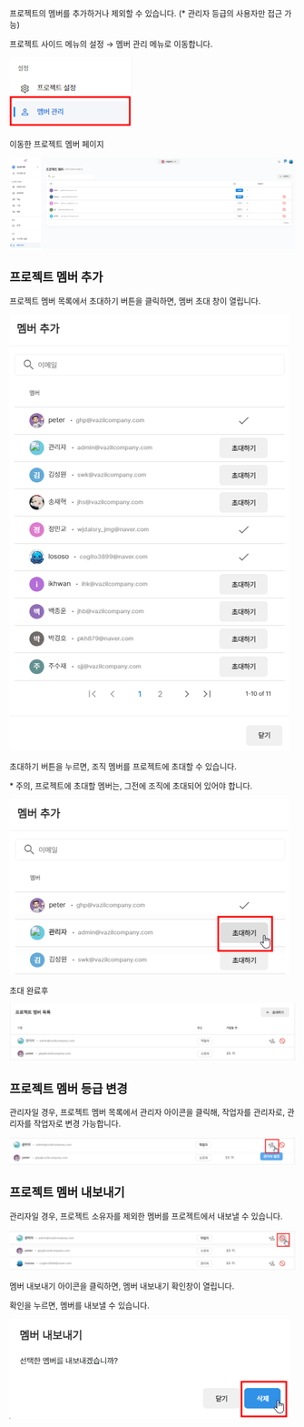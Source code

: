 프로젝트의 멤버를 추가하거나 제외할 수 있습니다. (\* 관리자 등급의 사용자만 접근 가능)

프로젝트 사이드 메뉴의 설정 → 멤버 관리 메뉴로 이동합니다.

![img1](https://raw.githubusercontent.com/vazilcompany/vridge-docs/main/img/project/member_management/member_management_0.png)  


이동한 프로젝트 멤버 페이지


![img1](https://raw.githubusercontent.com/vazilcompany/vridge-docs/main/img/project/member_management/member_management_1.png)  


  

## 프로젝트 멤버 추가

프로젝트 멤버 목록에서 초대하기 버튼을 클릭하면, 멤버 초대 창이 열립니다. 

![img1](https://raw.githubusercontent.com/vazilcompany/vridge-docs/main/img/organization/project_management/project_management_4.png)  



초대하기 버튼을 누르면, 조직 멤버를 프로젝트에 초대할 수 있습니다. 

\* 주의, 프로젝트에 초대할 멤버는, 그전에 조직에 초대되어 있어야 합니다. 

![img1](https://raw.githubusercontent.com/vazilcompany/vridge-docs/main/img/organization/project_management/project_management_5.png)  

  

초대 완료후 

![img1](https://raw.githubusercontent.com/vazilcompany/vridge-docs/main/img/organization/project_management/project_management_6.png)  


  

## 프로젝트 멤버 등급 변경

관리자일 경우, 프로젝트 멤버 목록에서 관리자 아이콘을 클릭해, 작업자를 관리자로, 관리자를 작업자로 변경 가능합니다. 

![img1](https://raw.githubusercontent.com/vazilcompany/vridge-docs/main/img/organization/project_management/project_management_7.png)  



## 프로젝트 멤버 내보내기

관리자일 경우, 프로젝트 소유자를 제외한 멤버를 프로젝트에서 내보낼 수 있습니다. 

![img1](https://raw.githubusercontent.com/vazilcompany/vridge-docs/main/img/organization/project_management/project_management_8.png)  


멤버 내보내기 아이콘을 클릭하면, 멤버 내보내기 확인창이 열립니다. 

확인을 누르면, 멤버를 내보낼 수 있습니다. 

![img1](https://raw.githubusercontent.com/vazilcompany/vridge-docs/main/img/organization/project_management/project_management_9.png)  
